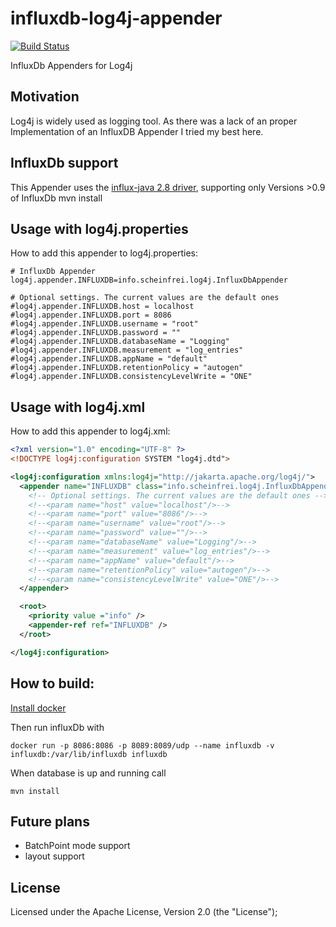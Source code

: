 # influxdb-log4j-appender
[![Build Status](https://travis-ci.org/selamanse/influxdb-log4j-appender.svg?branch=master)](https://travis-ci.org/selamanse/influxdb-log4j-appender)

InfluxDb Appenders for Log4j

## Motivation

Log4j is widely used as logging tool.
As there was a lack of an proper Implementation of an InfluxDB Appender I tried my best here.

## InfluxDb support

This Appender uses the [influx-java 2.8 driver](https://github.com/influxdb/influxdb-java), supporting only Versions >0.9 of InfluxDb
mvn install
## Usage with log4j.properties

How to add this appender to log4j.properties:

```properties
# InfluxDb Appender
log4j.appender.INFLUXDB=info.scheinfrei.log4j.InfluxDbAppender

# Optional settings. The current values are the default ones
#log4j.appender.INFLUXDB.host = localhost
#log4j.appender.INFLUXDB.port = 8086
#log4j.appender.INFLUXDB.username = "root"
#log4j.appender.INFLUXDB.password = ""
#log4j.appender.INFLUXDB.databaseName = "Logging"
#log4j.appender.INFLUXDB.measurement = "log_entries"
#log4j.appender.INFLUXDB.appName = "default"
#log4j.appender.INFLUXDB.retentionPolicy = "autogen"
#log4j.appender.INFLUXDB.consistencyLevelWrite = "ONE"
```

## Usage with log4j.xml

How to add this appender to log4j.xml:

```xml
<?xml version="1.0" encoding="UTF-8" ?>
<!DOCTYPE log4j:configuration SYSTEM "log4j.dtd">

<log4j:configuration xmlns:log4j="http://jakarta.apache.org/log4j/">
  <appender name="INFLUXDB" class="info.scheinfrei.log4j.InfluxDbAppender">
    <!-- Optional settings. The current values are the default ones -->
    <!--<param name="host" value="localhost"/>-->
    <!--<param name="port" value="8086"/>-->
    <!--<param name="username" value="root"/>-->
    <!--<param name="password" value=""/>-->
    <!--<param name="databaseName" value="Logging"/>-->
    <!--<param name="measurement" value="log_entries"/>-->
    <!--<param name="appName" value="default"/>-->
    <!--<param name="retentionPolicy" value="autogen"/>-->
    <!--<param name="consistencyLevelWrite" value="ONE"/>-->
  </appender>

  <root>
    <priority value ="info" />
    <appender-ref ref="INFLUXDB" />
  </root>

</log4j:configuration>
```

## How to build:
  [Install docker](https://docs.docker.com/engine/installation/)
    
  Then run influxDb with 
    
  `docker run -p 8086:8086 -p 8089:8089/udp --name influxdb -v influxdb:/var/lib/influxdb influxdb`
  
  When database is up and running call
     
  `mvn install`

## Future plans

 * BatchPoint mode support
 * layout support

## License

  Licensed under the Apache License, Version 2.0 (the "License");
